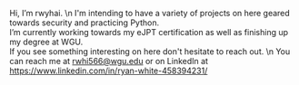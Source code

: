 Hi, I’m rwyhai.  \n
I'm intending to have a variety of projects on here geared towards security and practicing Python.  
I’m currently working towards my eJPT certification as well as finishing up my degree at WGU.  
If you see something interesting on here don't hesitate to reach out.  \n
You can reach me at rwhi566@wgu.edu or on LinkedIn at https://www.linkedin.com/in/ryan-white-458394231/

